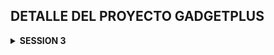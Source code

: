 ## DETALLE DEL PROYECTO GADGETPLUS

<details>
    <summary><strong>SESSION 3</strong></summary>
- En pomxml

```xml

<dependencies>
    <dependency>
        <groupId>org.springframework.boot</groupId>
        <artifactId>spring-boot-starter-data-jpa</artifactId>
    </dependency>

    <dependency>
        <groupId>org.postgresql</groupId>
        <artifactId>postgresql</artifactId>
        <scope>runtime</scope>
    </dependency>
    <dependency>
        <groupId>org.projectlombok</groupId>
        <artifactId>lombok</artifactId>
        <optional>true</optional>
    </dependency>
    <dependency>
        <groupId>org.springframework.boot</groupId>
        <artifactId>spring-boot-starter-test</artifactId>
        <scope>test</scope>
    </dependency>

</dependencies>
```

- En properties

```java

spring.application.name=gadget-plus

#
En tu
application.properties o
application.yml
spring.datasource.url=jdbc:postgresql://172.28.151.240:5432/gadget_plus
spring.datasource.username=debuggeandoideas
spring.datasource.password=secret
spring.datasource.driver-class-name=org.postgresql.Driver

spring.datasource.hikari.connection-timeout=20000
spring.datasource.hikari.maximum-pool-size=5

        #
enabled logs
spring.jpa.show-sql=true

        #
show best
format
spring.jpa.properties.hibernate.format_sql=true
spring.jpa.properties.hibernate.use_sql_comments=true

        #
configure logs
logging.level.com.baeldung.testloglevel=DEBUG
logging.level.org.springframework.orm.jpa=DEBUG
logging.level.org.springframework.transaction=DEBUG
logging.level.org.springframework.data.jpa=DEBUG
logging.level.org.hibernate.SQL=DEBUG


```

---

# CLASE 21 -> ENTIDADES JPA

- Query para ver como esta estructurado nuestra base de datos

````sql
SELECT column_name, data_type, is_nullable
FROM information_schema.columns
WHERE table_name = 'orders';

````

# # CLASE 22 -> MAPEO DE ENTIDADES

## FETCH TYPE :

> FETCHTYPE.EAGER : Carga inmediata de datos relacionados carga ansiosa
> Su valor por defecto es @OneToOne y @ManyToOne entonces si no especificas el tipo de FETCHTYPE
> su valor por defecto son estas dos. sin embargo cuando quieres usar en fetchtype.lazy @OneToOne y @ManyToOne
> es bien comun la excepcion que se llama lazy InitializationException.Esta excepcion ocurre debido a que en JPA
> necesita crear un proxy para implementar la carga perezosa, osea LazyLoading y en las relaciones one to one
> no siempre es posible crear este proxy.Entonces tener cuidado cuando tengas un tipo lazy y una asociacion
> @OneToOne y @ManyToOne.
>
> ---
>
> FETCHTYPE.LAZY : Carga diferida de datos relacionados., es lo contratio de la carga perezosa imaginate que tienes
> departamento con empleados primero carga departamento y cuando necesites los empleados ahi si los carga.
> Su valor por defecto es @OneToMany y @ManyToMany.,¿Cuando cargas a empleados ? solo cuando se lo indiques en la query
>
---

## CASCADE TYPE:

> CASCADE TYPE es una opcion que le indicas a JPA que cuando realices una operacion en una entidad
> se propague a las entidades relacionadas. Por ejemplo si tienes una entidad padre y una entidad hijo
> y quieres que cuando elimines el padre se elimine el hijo tambien, entonces usas cascade type remove.
>
> Existen varios tipos de cascade type:
> - ALL: Propaga todas las operaciones (persistir, fusionar, eliminar, refrescar, desaprobar).
> - PERSIST: Propaga la operación de persistencia (guardar).
> - MERGE: Propaga la operación de fusión (actualizar).
> - REMOVE: Propaga la operación de eliminación.
> - REFRESH: Propaga la operación de refresco (sincronizar con la base de datos).
> - DETACH: Propaga la operación de desaprobar (desvincular de la sesión de persistencia).
> - NONE: No propaga ninguna operación.
>
> Es importante usar cascade type con precaución, ya que puede tener implicaciones en el rendimiento y la integridad de
> los datos.
>

## ORPHAN REMOVAL:

> ORPHAN REMOVAL es una opcion que le indicas a JPA que cuando una entidad hija ya no este asociada a su entidad padre
> se elimine automaticamente de la base de datos. Por ejemplo si tienes una entidad padre y una entidad hijo
> y quieres que cuando elimines la referencia del hijo en el padre se elimine el hijo tambien, entonces usas orphan
> removal.
>
> Es importante usar orphan removal con precaucion, ya que puede tener implicaciones en la integridad de los datos.
> Proposito especifico es ORPHAN REMOVAL se aplica en relaciones One to Many y One to one.
> Cuando se configura como true , JPA elimina automaticamente las entidades hijas que ya no estan asociadas a su entidad
> padre.
---

## ¿DIFERENCIA ENTRE EL ORPHAN REMOVAL Y EL CASCADETYPE?:

>
> ORPHAN REMOVAL SE ACTIVA CUANDO SE ELIMINA LA REFERENCIA A LA LLAVE FORANEA DE LA ENTIDAD HIJA EN LA ENTIDAD PADRE.
> CASCADE TYPE SE ACTIVA CUANDO SE REALIZA UNA OPERACION DE ELIMINACION EN LA ENTIDAD PADRE. AQUI SE ELIMINA TODO TANTO
> ENTIDAD PADRE
> COMO HIJO

# CLASE 23 -> CRUD REPOSITORY

- public interface OrderRepository extends CrudRepository<OrderEntity, Long> { }
- Recuerda que CrudRepository ya tiene los metodos basicos para hacer un CRUD
- necesita dos parametros. el tipo de entidad y el tipo de dato de la llave primaria
- Ejemplo:
- OrderEntity es la entidad
- Long es el tipo de dato de la llave primaria
- Los metodos basicos son:
- save(S entity): Guarda una entidad en la base de datos.
- findById(ID id): Busca una entidad por su ID.
- findAll(): Devuelve todas las entidades.
- deleteById(ID id): Elimina una entidad por su ID.
- delete(S entity): Elimina una entidad.
- count(): Devuelve el numero de entidades.
- existsById(ID id): Verifica si una entidad existe por su ID.

---

## nota :

- Mapeamos solo lo que necesitamos.

```sql
@
Entity
@Table(name="orders")
@Data
public class OrderEntity {
    @Id
    @GeneratedValue(strategy = GenerationType.IDENTITY)
    private Long id;

    @Column
(name = "created_at", nullable = false)
    private LocalDateTime createdAt;

    @Column
(name = "client_name", length = 32, nullable = false)
    private String clientName;
//no es necesario mapear el guion bajo
}
```

- Hemos agregado un comandLine runner para probar el repositorio

```java

@SpringBootApplication
public class GadgetPlusApplication implements CommandLineRunner {

    @Autowired
    private OrderRepository orderRepository;

    public static void main(String[] args) {
        SpringApplication.run(GadgetPlusApplication.class, args);
    }

    @Override
    public void run(String... args) throws Exception {

        this.orderRepository.findAll().forEach(System.out::println);
    }
}
```

![imagen](/images/1.png)

# CLASE 24 -> ONETOONE

> VAMOS A UNIR LA TABLA ORDERS CON LA TABLA BILL A TRAVES DE LO QUE ES EL ID Y EL ID_BILL

![imagen](/images/2.png)

- Creamos un BillEntity

```java

@Entity
@Table(name = "bill")
@Data
public class BillEntity {

    @Id
    @Column(nullable = false, length = 64)
    private String id;

    @Column
    private BigDecimal totalAmount;

    @Column(name = "client_rfc", length = 14, nullable = false)
    private String rfc;

}
```

---

- En OrderEntity agregamos la relacion one to one

![imagen](/images/3.png)

# CLASE 25 -> FETCH TYPE LAZY

SI PONEMOS FETCH TYPE LAZY EN LA RELACION ONE TO ONE NOS VA A DAR UNA EXCEPCION
>
>![imagen](/images/4.png)
>
> LazyInitializationException.Esta excepcion ocurre debido a que en JPA
> necesita crear un proxy para implementar la carga perezosa, osea LazyLoading y en las relaciones one to one
> no siempre es posible crear este proxy.Entonces tener cuidado cuando tengas un tipo lazy y una asociacion
> @OneToOne y @ManyToOne.
>
> ![imagen](/images/5.png)
>
> solucion: cambiar a fetch type eager o usar DTOs para evitar este problema, en este ejemplo hemos accedido solo
> a los nombres con fetch type lazy
>
> ![imagen](/images/6.png)
>
> ## Resultado en consola
> ![imagen](/images/7.png)
>
> ## RESUMEN
> El EAGER trae todo OrderEntity y BillEntity
> - this.orderRepository.findAll().forEach(o -> System.out.println(o.toString()));// aqui te trae todo el objeto order
    con bill incluido
    > El LAZY no puede traer el Bill por eso falla si tratas de imprimir todo el objeto order con bill incluido.
>
> - this.orderRepository.findAll().forEach(o -> System.out.println(o.getClientName()));// aqui solo te trae el nombre
    del cliente y no falla
    > otra solucion es para que no truene usamos el metodo de lombok ### @ToString.Exclude() ###
> - y asi evitamos que se imprima el objeto bill
> - @ToString.Exclude -> quedaria asi

```java

@ToString.Exclude
@OneToOne(fetch = FetchType.LAZY, cascade = CascadeType.ALL)
@JoinColumn(name = "id_bill", nullable = false, unique = true)
private BillEntity bill;

```

---
La anotación `@ToString.Exclude` excluye el campo `bill` del método `toString()` generado automáticamente por Lombok.

**¿Por qué se usa?**

Cuando tienes relaciones JPA con `FetchType.LAZY`, si intentas imprimir el objeto completo (usando `toString()`), puede
causar:

1. **LazyInitializationException** - Si la sesión de Hibernate ya está cerrada
2. **Consultas SQL no deseadas** - Hibernate intentará cargar la relación lazy cuando acceda al campo `bill` en el
   `toString()`
3. **Recursión infinita** - Si `BillEntity` también tiene una referencia de vuelta a `OrderEntity`

**Ejemplo de lo que sucede:**

Sin `@ToString.Exclude`:

```java
// Esto podría fallar con LazyInitializationException
System.out.println(order.toString()); // Intenta acceder a order.bill
```

Con `@ToString.Exclude`:

```java
// Esto funciona sin problemas
System.out.println(order.toString()); // No accede a order.bill
```

**Resultado:**

- El `toString()` generado incluirá `id`, `createdAt` y `clientName`
- **NO** incluirá el campo `bill`, evitando los problemas mencionados

Es una práctica común usar `@ToString.Exclude` en relaciones JPA, especialmente con `LAZY` loading.

# CLASE 27 -> ONETOONE CIRCULAR

## LO QUE SE DESEA HACER ES UN JOIN orders y bill

![image](/images/9.png)

```sql

SELECT *
FROM orders o
         join bill b on b.id = o.id_bill;

```

### En Order Entity se mapea el Bill este esta realizando el JOIN y en BillEntity se mapea la orden pero esta es la parte inversa de la relacion

### no es necesario hacer el JOIN desde BillEntity es redundante.

### En `OrderEntity`:

```java

@OneToOne(fetch = FetchType.EAGER, cascade = CascadeType.ALL)
@JoinColumn(name = "id_bill", nullable = false, unique = true)
private BillEntity bill;

```

- `@OneToOne`: Define la relación uno a uno.
- `fetch = FetchType.LAZY`: No carga la factura (bill) automáticamente, solo cuando la necesitas.
- `cascade = CascadeType.ALL`: Si guardas/borras una orden, también afecta a su factura asociada.
- `@JoinColumn(name = "id_bill", ...)`: Especifica la columna en la tabla `orders` que guarda el ID de la factura.

---

### En `BillEntity`:

```java

@OneToOne(mappedBy = "bill", cascade = CascadeType.ALL, fetch = FetchType.EAGER)
private OrderEntity order;
```

- `mappedBy = "bill"`: Indica que esta es la parte **inversa** de la relación, y que la clave foránea vive en la otra
  entidad (`OrderEntity`).

---

> Le vamos a dar a la entidad OrderEntity mas importancia y vamos a excluir la relacion inversa en BillEntity
> para evitar que no me aparezca en el toString de BillEntity la relacion con OrderEntity y evitar problemas de
> recursividad infinita
> StackOverflowError

```java

@ToString.Exclude
@OneToOne(mappedBy = "bill", cascade = CascadeType.ALL, fetch = FetchType.EAGER)
private OrderEntity order;

```

- Con esto se soluciona todo e imprime correctamente el JOIN con la entidad OrderEntity

```java

OrderEntity(id=1, createdAt=2025-10-28T02:20:18.193608, clientName=Ronda Rousey, bill=BillEntity(id=b-1, totalAmount=8101.76, rfc=ERT655687JHY))

OrderEntity(id=2, createdAt=2025-10-28T02:20:18.193608, clientName=Amanda Nunes, bill=BillEntity(id=b-2, totalAmount=4301.88, rfc=AZ45NM78BC79))

```
---

## Nota explicacion por que existen estas relaciones

> Las asociaciones que ves en las entidades `OrderEntity` y `BillEntity` son relaciones de **mapeo de objetos a tablas**
> usando JPA (Jakarta Persistence API) para reflejar cómo los datos se relacionan en la base de datos. Te explico el
> propósito y motivo de cada parte:

---

## ¿Por qué se usan estas asociaciones?

### 1. **Relación @OneToOne**

- La anotación `@OneToOne` significa que **cada entidad de un lado de la relación se asocia con exactamente una entidad
  del otro lado**.
- En este caso, cada `OrderEntity` está asociada a una sola `BillEntity` y viceversa.

### 2. **¿Por qué existen estas asociaciones?**

- **Representan reglas del negocio.** Por ejemplo, si en tu sistema **cada orden tiene exactamente un
  comprobante/factura (bill), y cada factura pertenece a una sola orden**, entonces una relación uno a uno es la forma
  correcta de modelar esto, tanto en la base de datos como en el modelo de objetos Java.
- **Facilitan operaciones CRUD y navegación entre entidades.** Puedes acceder fácilmente desde una orden a su factura, y
  desde una factura a su orden usando los getters/setters generados por Lombok.

## ¿Por qué no usar @OneToMany o @ManyToOne?

- Si una factura pudiera tener **muchas órdenes** asociadas, usarías `@OneToMany` o `@ManyToOne`.
- Si un pedido pudiera tener **muchas facturas**, también usarías una opción diferente.
- Pero en tu modelo, la relación es **estrictamente uno a uno**.

---

## Resumen

- **Motivo principal**: Reflejar la realidad del dominio del negocio (una orden solo tiene una factura y viceversa).
- **Ventaja**: Permite integridad referencial, navegación sencilla entre entidades y un modelo de datos claro y
  mantenible.

Si tienes un caso de negocio donde esto no se cumple, deberías reconsiderar la relación. Pero si cada orden/factura es
única y está emparejada, ¡este es el patrón correcto!

# SI LE METEMOS O COMPLIMOS CON ESTAS RELACIONES PODEMOS TENER PROBLEMAS DE RECUSION INFINITA AL MOMENTO DE IMPRIMIR LOS OBJETOS

![imagen](/images/8.png)

</details>

